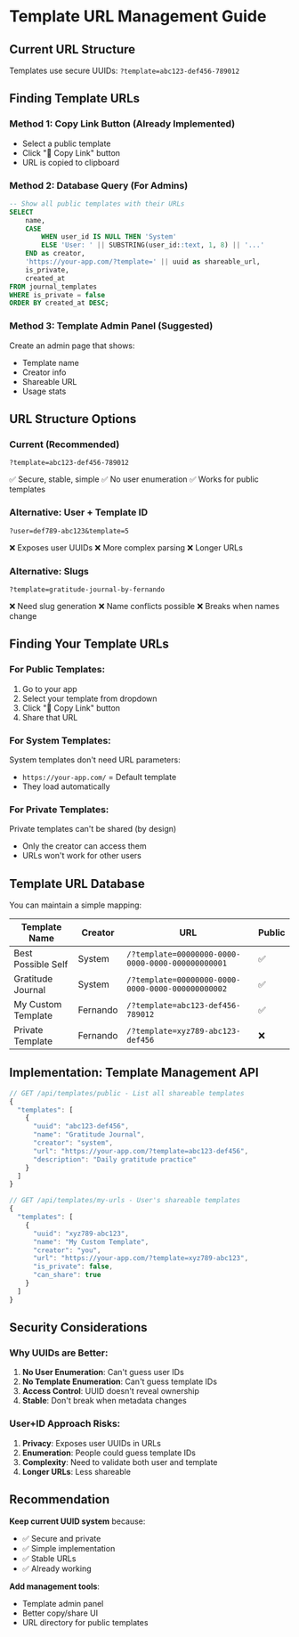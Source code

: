 # Template URL Management Guide

## Current URL Structure
Templates use secure UUIDs: `?template=abc123-def456-789012`

## Finding Template URLs

### Method 1: Copy Link Button (Already Implemented)
- Select a public template
- Click "🔗 Copy Link" button
- URL is copied to clipboard

### Method 2: Database Query (For Admins)
```sql
-- Show all public templates with their URLs
SELECT
    name,
    CASE
        WHEN user_id IS NULL THEN 'System'
        ELSE 'User: ' || SUBSTRING(user_id::text, 1, 8) || '...'
    END as creator,
    'https://your-app.com/?template=' || uuid as shareable_url,
    is_private,
    created_at
FROM journal_templates
WHERE is_private = false
ORDER BY created_at DESC;
```

### Method 3: Template Admin Panel (Suggested)
Create an admin page that shows:
- Template name
- Creator info
- Shareable URL
- Usage stats

## URL Structure Options

### Current (Recommended)
```
?template=abc123-def456-789012
```
✅ Secure, stable, simple
✅ No user enumeration
✅ Works for public templates

### Alternative: User + Template ID
```
?user=def789-abc123&template=5
```
❌ Exposes user UUIDs
❌ More complex parsing
❌ Longer URLs

### Alternative: Slugs
```
?template=gratitude-journal-by-fernando
```
❌ Need slug generation
❌ Name conflicts possible
❌ Breaks when names change

## Finding Your Template URLs

### For Public Templates:
1. Go to your app
2. Select your template from dropdown
3. Click "🔗 Copy Link" button
4. Share that URL

### For System Templates:
System templates don't need URL parameters:
- `https://your-app.com/` = Default template
- They load automatically

### For Private Templates:
Private templates can't be shared (by design)
- Only the creator can access them
- URLs won't work for other users

## Template URL Database

You can maintain a simple mapping:

| Template Name | Creator | URL | Public |
|---------------|---------|-----|---------|
| Best Possible Self | System | `/?template=00000000-0000-0000-0000-000000000001` | ✅ |
| Gratitude Journal | System | `/?template=00000000-0000-0000-0000-000000000002` | ✅ |
| My Custom Template | Fernando | `/?template=abc123-def456-789012` | ✅ |
| Private Template | Fernando | `/?template=xyz789-abc123-def456` | ❌ |

## Implementation: Template Management API

```javascript
// GET /api/templates/public - List all shareable templates
{
  "templates": [
    {
      "uuid": "abc123-def456",
      "name": "Gratitude Journal",
      "creator": "system",
      "url": "https://your-app.com/?template=abc123-def456",
      "description": "Daily gratitude practice"
    }
  ]
}

// GET /api/templates/my-urls - User's shareable templates
{
  "templates": [
    {
      "uuid": "xyz789-abc123",
      "name": "My Custom Template",
      "creator": "you",
      "url": "https://your-app.com/?template=xyz789-abc123",
      "is_private": false,
      "can_share": true
    }
  ]
}
```

## Security Considerations

### Why UUIDs are Better:
1. **No User Enumeration**: Can't guess user IDs
2. **No Template Enumeration**: Can't guess template IDs
3. **Access Control**: UUID doesn't reveal ownership
4. **Stable**: Don't break when metadata changes

### User+ID Approach Risks:
1. **Privacy**: Exposes user UUIDs in URLs
2. **Enumeration**: People could guess template IDs
3. **Complexity**: Need to validate both user and template
4. **Longer URLs**: Less shareable

## Recommendation

**Keep current UUID system** because:
- ✅ Secure and private
- ✅ Simple implementation
- ✅ Stable URLs
- ✅ Already working

**Add management tools**:
- Template admin panel
- Better copy/share UI
- URL directory for public templates